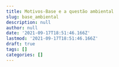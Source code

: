 ```yaml
---
title: Motivos-Base e a questão ambiental
slug: base_ambiental
description: null
author: null
date: '2021-09-17T18:51:46.166Z'
lastmod: '2021-09-17T18:51:46.166Z'
draft: true
tags: []
categories: []
---
```


